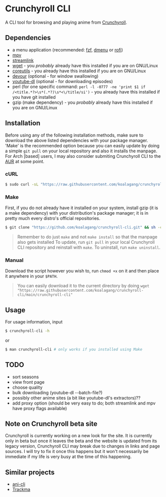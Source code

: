 # Crunchyroll CLI

A CLI tool for browsing and playing anime from [Crunchyroll](https://www.crunchyroll.com).

## Dependencies

* a menu application (recommended: [fzf](https://github.com/junegunn/fzf), [dmenu](http://tools.suckless.org/dmenu/) or [rofi](https://github.com/davatorium/rofi))
* [mpv](https://mpv.io/)
* [streamlink](https://streamlink.github.io/)
* [wget](https://www.gnu.org/software/wget/) - you *probably* already have this installed if you are on GNU/Linux
* [coreutils](https://www.gnu.org/software/coreutils/) - you already have this installed if you are on GNU/Linux
* [devour](https://github.com/salman-abedin/devour) (optional - for window swallowing)
* [youtube-dl](https://github.com/ytdl-org/youtube-dl) (optional - for downloading episodes)
* perl (for one specific command: `perl -l -0777 -ne 'print $1 if /<title.*?>\s*(.*?)\s*<\/title/si')` - you already have this installed if you have git installed
* gzip (make dependency) - you *probably* already have this installed if you are on GNU/Linux

## Installation

Before using any of the following installation methods, make sure to download the above listed dependencies with your package manager. 'Make' is the recommended option because you can easily update by doing a simple `git pull` on your local repository and also it installs the manpage. For Arch [based] users, I may also consider submiting Crunchyroll CLI to the [AUR](https://aur.archlinux.org/) at some point.

### cURL

```sh
$ sudo curl -sL "https://raw.githubusercontent.com/koalagang/crunchyroll-cli/main/crunchyroll-cli" -o /usr/bin/crunchyroll-cli
```

### Make
First, if you do not already have it installed on your system, install gzip (it is a make dependency) with your distribution's package manager; it is in pretty much every distro's official repositories.

```sh
$ git clone "https://github.com/koalagang/crunchyroll-cli.git" && sh -c 'cd crunchyroll-cli/ && make'
```
> Remember to do just `make` and not `make install` so that the manpage also gets installed
> To update, run `git pull` in your local Crunchyroll CLI repository and reinstall with `make`.
> To uninstall, run `make uninstall`.

### Manual

Download the script however you wish to, run `chmod +x` on it and then place it anywhere in your `$PATH`.
> You can easily download it to the current directory by doing `wget "https://raw.githubusercontent.com/koalagang/crunchyroll-cli/main/crunchyroll-cli"`

## Usage

For usage information, input
```sh
$ crunchyroll-cli -h
```
or
```sh
$ man crunchyroll-cli # only works if you installed using Make
```

## TODO

* sort seasons
* view front page
* choose quality
* bulk downloading (youtube-dl --batch-file?)
* possibly other anime sites (a bit like youtube-dl's extractors)??
* add proxy option (should be very easy to do; both streamlink and mpv have proxy flags available)

## Note on Crunchyroll beta site

Crunchyroll is currently working on a new look for the site. It is currently only in beta but once it leaves the beta and the website is updated from its legacy version, Crunchyroll CLI may break due to changes in links and page sources. I will try to fix it once this happens but it won't necessarily be immediate if my life is very busy at the time of this happening.

## Similar projects

* [ani-cli](https://github.com/pystardust/ani-cli)
* [Trackma](https://github.com/z411/trackma)
